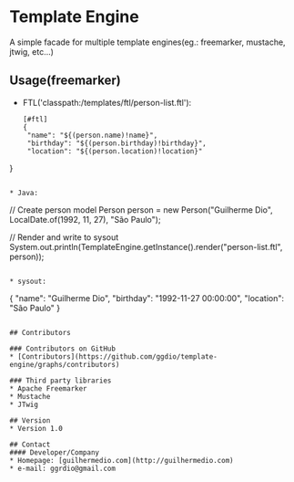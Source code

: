 Template Engine
======
A simple facade for multiple template engines(eg.: freemarker, mustache, jtwig, etc...)

## Usage(freemarker)
 * FTL('classpath:/templates/ftl/person-list.ftl'):
   ```
   [#ftl]
   {
  	"name": "${(person.name)!name}",
  	"birthday": "${(person.birthday)!birthday}",
  	"location": "${(person.location)!location}"
  }
  ```

 * Java:
  ```
  // Create person model
  Person person = new Person("Guilherme Dio", LocalDate.of(1992, 11, 27), "São Paulo");
  
  // Render and write to sysout
  System.out.println(TemplateEngine.getInstance().render("person-list.ftl", person));
  ```

 * sysout:
  ```
  {
    "name": "Guilherme Dio",
    "birthday": "1992-11-27 00:00:00",
    "location": "São Paulo"
  }
  ```

## Contributors

### Contributors on GitHub
* [Contributors](https://github.com/ggdio/template-engine/graphs/contributors)

### Third party libraries
* Apache Freemarker
* Mustache
* JTwig

## Version 
* Version 1.0

## Contact
#### Developer/Company
* Homepage: [guilhermedio.com](http://guilhermedio.com)
* e-mail: ggrdio@gmail.com

